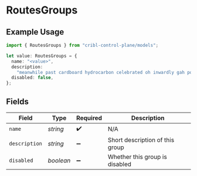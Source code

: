 # RoutesGroups

## Example Usage

```typescript
import { RoutesGroups } from "cribl-control-plane/models";

let value: RoutesGroups = {
  name: "<value>",
  description:
    "meanwhile past cardboard hydrocarbon celebrated oh inwardly gah poorly",
  disabled: false,
};
```

## Fields

| Field                           | Type                            | Required                        | Description                     |
| ------------------------------- | ------------------------------- | ------------------------------- | ------------------------------- |
| `name`                          | *string*                        | :heavy_check_mark:              | N/A                             |
| `description`                   | *string*                        | :heavy_minus_sign:              | Short description of this group |
| `disabled`                      | *boolean*                       | :heavy_minus_sign:              | Whether this group is disabled  |